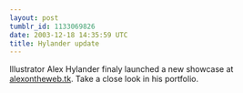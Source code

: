 ```yaml
---
layout: post
tumblr_id: 1133069826  
date: 2003-12-18 14:35:59 UTC
title: Hylander update
---
```


Illustrator Alex Hylander finaly launched a new showcase at <a href="http://www.alexontheweb.tk/" target="_blank">alexontheweb.tk</a>. Take a close look in his portfolio.
